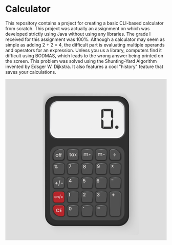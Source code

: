 # Calculator
This repository contains a project for creating a basic CLI-based calculator from scratch. This project was actually an assignment on which was developed strictly using Java without using any libraries. The grade I received for this assignment was 100%. Although a calculator may seem as simple as adding 2 + 2 = 4, the difficult part is evaluating multiple operands and operators for an expression. Unless you us a library, computers find it difficult using BODMAS, which leads to the wrong answer being printed on the screen. This problem was solved using the Shunting-Yard Algorithm invented by Edsger W. Dijkstra. It also features a cool "history" feature that saves your calculations.

![logo](https://github.com/khalilgreenidge/Calculator/blob/main/6431.jpg "calculator")
